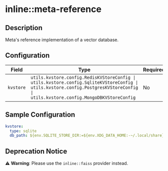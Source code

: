 # inline::meta-reference

## Description

Meta's reference implementation of a vector database.

## Configuration

| Field | Type | Required | Default | Description |
|-------|------|----------|---------|-------------|
| `kvstore` | `utils.kvstore.config.RedisKVStoreConfig \| utils.kvstore.config.SqliteKVStoreConfig \| utils.kvstore.config.PostgresKVStoreConfig \| utils.kvstore.config.MongoDBKVStoreConfig` | No | sqlite |  |

## Sample Configuration

```yaml
kvstore:
  type: sqlite
  db_path: ${env.SQLITE_STORE_DIR:=${env.XDG_DATA_HOME:-~/.local/share}/llama-stack/dummy}/faiss_store.db

```

## Deprecation Notice

⚠️ **Warning**: Please use the `inline::faiss` provider instead.

